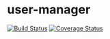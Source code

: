 # user-manager
[![Build Status](https://secure.travis-ci.org/sumit-ingle/user-manager.png?branch=master)](https://travis-ci.org/sumit-ingle/user-manager)
[![Coverage Status](https://coveralls.io/repos/sumit-ingle/user-manager/badge.svg?branch=master)](https://coveralls.io/r/sumit-ingle/user-manager/?branch=master)
